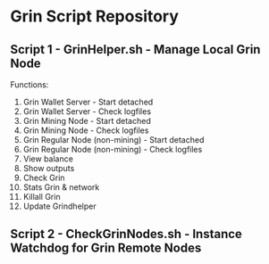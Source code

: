 # Grin Script Repository

## Script 1 - GrinHelper.sh - Manage Local Grin Node
Functions:
1)  Grin Wallet Server - Start detached
2) Grin Wallet Server - Check logfiles
3)  Grin Mining Node - Start detached
4) Grin Mining Node - Check logfiles
5)  Grin Regular Node (non-mining) - Start detached
6) Grin Regular Node (non-mining) - Check logfiles
7) View balance
8) Show outputs
9) Check Grin
10) Stats Grin & network
11) Killall Grin
12) Update Grindhelper

## Script 2 - CheckGrinNodes.sh - Instance Watchdog for Grin Remote Nodes
